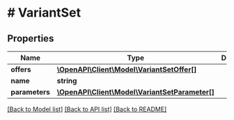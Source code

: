 # # VariantSet

## Properties

Name | Type | Description | Notes
------------ | ------------- | ------------- | -------------
**offers** | [**\OpenAPI\Client\Model\VariantSetOffer[]**](VariantSetOffer.md) |  |
**name** | **string** |  |
**parameters** | [**\OpenAPI\Client\Model\VariantSetParameter[]**](VariantSetParameter.md) |  |

[[Back to Model list]](../../README.md#models) [[Back to API list]](../../README.md#endpoints) [[Back to README]](../../README.md)
